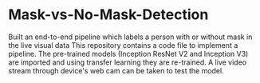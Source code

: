 # Mask-vs-No-Mask-Detection
Built an end-to-end pipeline which labels a person with or without mask in the live visual data
This repository contains a code file to implement a pipeline.
The pre-trained models (Inception ResNet V2 and Inception V3) are imported and using transfer learning they are re-trained.
A live video stream through device's web cam  can be taken to test the model. 
